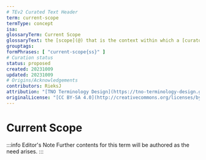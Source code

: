 ```yaml
---
# TEv2 Curated Text Header
term: current-scope
termType: concept
isa:
glossaryTerm: Current Scope
glossaryText: the [scope](@) that is the context within which a [curator](@) is acting, or a tool is being called.
grouptags:
formPhrases: [ "current-scope{ss}" ]
# Curation status
status: proposed
created: 20231009
updated: 20231009
# Origins/Acknowledgements
contributors: RieksJ
attribution: "[TNO Terminology Design](https://tno-terminology-design.github.io/tev2-specifications/docs)"
originalLicense: "[CC BY-SA 4.0](http://creativecommons.org/licenses/by-sa/4.0/?ref=chooser-v1)"
---
```


# Current Scope

:::info Editor's Note
Further contents for this term will be authored as the need arises.
:::
